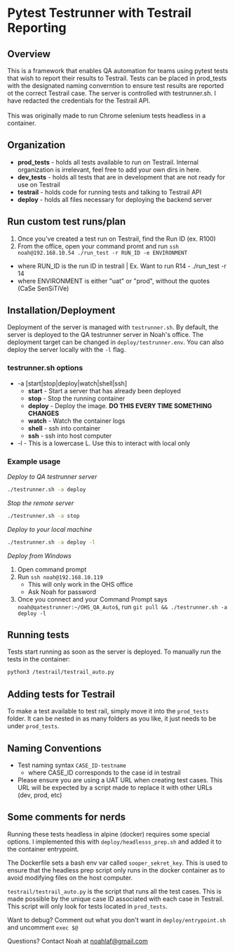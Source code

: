 # Pytest Testrunner with Testrail Reporting

## Overview
This is a framework that enables QA automation for teams using pytest tests that wish to report their results to Testrail. Tests can be placed in prod_tests with the designated naming converntion to ensure test results are reported ot the correct Testrail case. The server is controlled with testrunner.sh. I have redacted the credentials for the Testrail API.
<br><br>
This was originally made to run Chrome selenium tests headless in a container. 

## Organization

* **prod_tests** - holds all tests available to run on Testrail. Internal organization is irrelevant, feel free to add your own dirs in here.
* **dev_tests**  - holds all tests that are in development that are not ready for use on Testrail
* **testrail**   - holds code for running tests and talking to Testrail API
* **deploy**     - holds all files necessary for deploying the backend server

## Run custom test runs/plan
1. Once you've created a test run on Testrail, find the Run ID (ex. R100)
2. From the office, open your command promt and run ```ssh noah@192.168.10.54 ./run_test -r RUN_ID -e ENVIRONMENT```
* where RUN_ID is the run ID in testrail | Ex. Want to run R14 - ./run_test -r 14
* where ENVIRONMENT is either "uat" or "prod", without the quotes (CaSe SenSiTiVe)

## Installation/Deployment
Deployment of the server is managed with ```testrunner.sh```. By default, the server is deployed to the QA testrunner server in Noah's office. The deployment target can be changed in ```deploy/testrunner.env```. You can also deploy the server locally with the ```-l``` flag. 

### testrunner.sh options
* -a [start|stop|deploy|watch|shell|ssh]
  * **start** - Start a server that has already been deployed
  * **stop** - Stop the running container
  * **deploy** - Deploy the image. **DO THIS EVERY TIME SOMETHING CHANGES**
  * **watch** - Watch the container logs
  * **shell** - ssh into container
  * **ssh** - ssh into host computer
* -l - This is a lowercase L. Use this to interact with local only
### Example usage
*Deploy to QA testrunner server*
```bash
./testrunner.sh -a deploy
```
*Stop the remote server*
```bash
./testrunner.sh -a stop
```
*Deploy to your local machine*
```bash
./testrunner.sh -a deploy -l
```
*Deploy from Windows*
1. Open command prompt
2. Run ```ssh noah@192.168.10.119```
   * This will only work in the OHS office
   * Ask Noah for password
3. Once you connect and your Command Prompt says ```noah@qatestrunner:~/OHS_QA_Auto$```, run ```git pull && ./testrunner.sh -a deploy -l```
## Running tests
Tests start running as soon as the server is deployed. To manually run the tests in the container:
```bash
python3 /testrail/testrail_auto.py
```
## Adding tests for Testrail
To make a test available to test rail, simply move it into the ```prod_tests``` folder. It can be nested in as many folders as you like, it just needs to be under ```prod_tests```.
## Naming Conventions

* Test naming syntax ```CASE_ID-testname```
  * where CASE_ID corresponds to the case id in testrail
* Please ensure you are using a UAT URL when creating test cases. This URL will be expected by a script made to replace it with other URLs (dev, prod, etc)

## Some comments for nerds
Running these tests headless in alpine (docker) requires some special options. I implemented this with ```deploy/headlesss_prep.sh``` and added it to the container entrypoint.  
 
The Dockerfile sets a bash env var called ```sooper_sekret_key```. This is used to ensure that the headless prep script only runs in the docker container as to avoid modifying files on the host computer.

```testrail/testrail_auto.py``` is the script that runs all the test cases. This is made possible by the unique case ID associated with each case in Testrail. This script will only look for tests located in ```prod_tests```.

Want to debug? Comment out what you don't want in ```deploy/entrypoint.sh``` and uncomment ```exec $@```

Questions? Contact Noah at noahlaf@gmail.com
